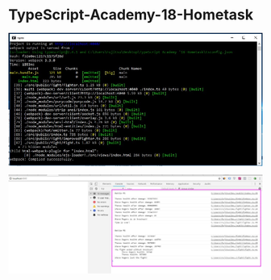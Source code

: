 # TypeScript-Academy-18-Hometask



![alt text](https://github.com/bohdan-koldun/TypeScript-Academy-18-Hometask/blob/master/screenshots/1.jpg "Enter to the chat")


![alt text](https://github.com/bohdan-koldun/TypeScript-Academy-18-Hometask/blob/master/screenshots/2.jpg "The chat")
